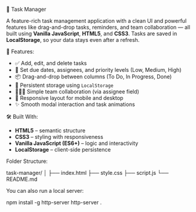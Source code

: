  📝 Task Manager

A feature-rich task management application with a clean UI and powerful features like drag-and-drop tasks, reminders, and team collaboration — all built using **Vanilla JavaScript**, **HTML5**, and **CSS3**. Tasks are saved in **LocalStorage**, so your data stays even after a refresh.


🚀 Features:

- ✅ Add, edit, and delete tasks
- 📅 Set due dates, assignees, and priority levels (Low, Medium, High)
- 📦 Drag-and-drop between columns (To Do, In Progress, Done)
- 💾 Persistent storage using `LocalStorage`
- 🧑‍🤝‍🧑 Simple team collaboration (via assignee field)
- 📱 Responsive layout for mobile and desktop
- ✨ Smooth modal interaction and task animations


 🛠️ Built With:

- **HTML5** – semantic structure  
- **CSS3** – styling with responsiveness  
- **Vanilla JavaScript (ES6+)** – logic and interactivity  
- **LocalStorage** – client-side persistence  

Folder Structure:

task-manager/ │ ├── index.html ├── style.css ├── script.js └── README.md

You can also run a local server:

npm install -g http-server
http-server .



